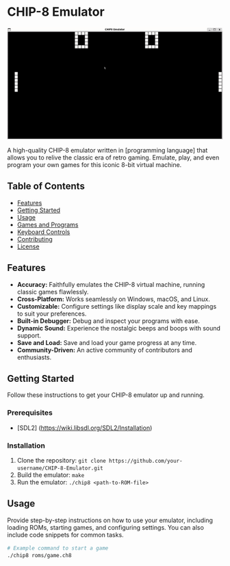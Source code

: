 # CHIP-8 Emulator

![CHIP-8 Emulator Demo](demo.gif)

A high-quality CHIP-8 emulator written in [programming language] that allows you to relive the classic era of retro gaming. Emulate, play, and even program your own games for this iconic 8-bit virtual machine.

## Table of Contents

- [Features](#features)
- [Getting Started](#getting-started)
- [Usage](#usage)
- [Games and Programs](#games-and-programs)
- [Keyboard Controls](#keyboard-controls)
- [Contributing](#contributing)
- [License](#license)

## Features

- **Accuracy:** Faithfully emulates the CHIP-8 virtual machine, running classic games flawlessly.
- **Cross-Platform:** Works seamlessly on Windows, macOS, and Linux.
- **Customizable:** Configure settings like display scale and key mappings to suit your preferences.
- **Built-in Debugger:** Debug and inspect your programs with ease.
- **Dynamic Sound:** Experience the nostalgic beeps and boops with sound support.
- **Save and Load:** Save and load your game progress at any time.
- **Community-Driven:** An active community of contributors and enthusiasts.

## Getting Started

Follow these instructions to get your CHIP-8 emulator up and running.

### Prerequisites

- [SDL2] (https://wiki.libsdl.org/SDL2/Installation)

### Installation

1. Clone the repository: `git clone https://github.com/your-username/CHIP-8-Emulator.git`
2. Build the emulator: `make`
3. Run the emulator: `./chip8 <path-to-ROM-file>`

## Usage

Provide step-by-step instructions on how to use your emulator, including loading ROMs, starting games, and configuring settings. You can also include code snippets for common tasks.

```bash
# Example command to start a game
./chip8 roms/game.ch8

